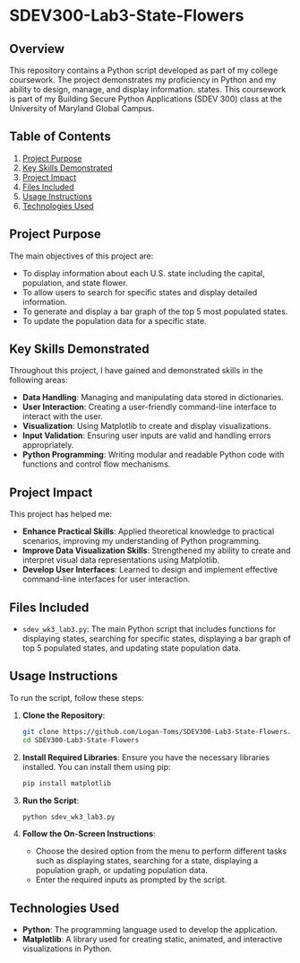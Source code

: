# SDEV300-Lab3-State-Flowers

## Overview
This repository contains a Python script developed as part of my college coursework. The project demonstrates my proficiency in Python and my ability to design, manage, and display information. states. This coursework is part of my Building Secure Python Applications (SDEV 300) class at the University of Maryland Global Campus.

## Table of Contents
1. [Project Purpose](#project-purpose)
2. [Key Skills Demonstrated](#key-skills-demonstrated)
3. [Project Impact](#project-impact)
4. [Files Included](#files-included)
5. [Usage Instructions](#usage-instructions)
6. [Technologies Used](#technologies-used)

## Project Purpose
The main objectives of this project are:
- To display information about each U.S. state including the capital, population, and state flower.
- To allow users to search for specific states and display detailed information.
- To generate and display a bar graph of the top 5 most populated states.
- To update the population data for a specific state.

## Key Skills Demonstrated
Throughout this project, I have gained and demonstrated skills in the following areas:
- **Data Handling**: Managing and manipulating data stored in dictionaries.
- **User Interaction**: Creating a user-friendly command-line interface to interact with the user.
- **Visualization**: Using Matplotlib to create and display visualizations.
- **Input Validation**: Ensuring user inputs are valid and handling errors appropriately.
- **Python Programming**: Writing modular and readable Python code with functions and control flow mechanisms.

## Project Impact
This project has helped me:
- **Enhance Practical Skills**: Applied theoretical knowledge to practical scenarios, improving my understanding of Python programming.
- **Improve Data Visualization Skills**: Strengthened my ability to create and interpret visual data representations using Matplotlib.
- **Develop User Interfaces**: Learned to design and implement effective command-line interfaces for user interaction.

## Files Included
- `sdev_wk3_lab3.py`: The main Python script that includes functions for displaying states, searching for specific states, displaying a bar graph of top 5 populated states, and updating state population data.

## Usage Instructions
To run the script, follow these steps:

1. **Clone the Repository**:
    ```bash
    git clone https://github.com/Logan-Toms/SDEV300-Lab3-State-Flowers.git
    cd SDEV300-Lab3-State-Flowers
    ```

2. **Install Required Libraries**:
    Ensure you have the necessary libraries installed. You can install them using pip:
    ```bash
    pip install matplotlib
    ```

3. **Run the Script**:
    ```bash
    python sdev_wk3_lab3.py
    ```

4. **Follow the On-Screen Instructions**:
    - Choose the desired option from the menu to perform different tasks such as displaying states, searching for a state, displaying a population graph, or updating population data.
    - Enter the required inputs as prompted by the script.

## Technologies Used
- **Python**: The programming language used to develop the application.
- **Matplotlib**: A library used for creating static, animated, and interactive visualizations in Python.
